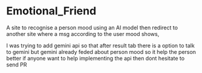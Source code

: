 # Emotional_Friend
A site to recognise a person mood using an AI model then redirect to another site where a msg according to the user mood shows,

I was trying to add gemini api so that after result tab there is a option to talk to gemini but gemini already feded about person mood so it help the person better 
if anyone want to help implementing the api then dont hesitate to send PR
